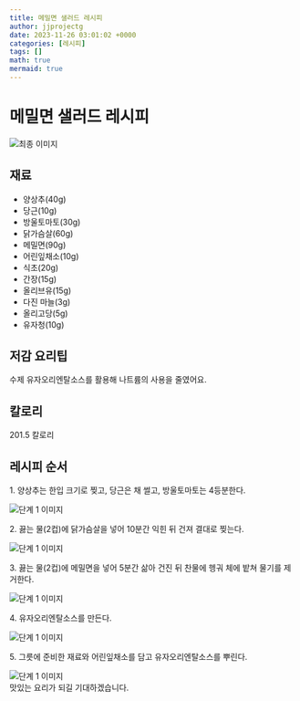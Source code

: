 ```yaml
---
title: 메밀면 샐러드 레시피
author: jjprojectg
date: 2023-11-26 03:01:02 +0000
categories: [레시피]
tags: []
math: true
mermaid: true
---
```

<meta name="og:type" content="website"/>
<meta charset="UTF-8"/>
<div class="header">
  <h1>메밀면 샐러드 레시피</h1>
</div>

<div class="container my-4">
  <div class="row">
    <div class="col-12 col-md-6">
      <div class="recipe-image">
        <img src="http://www.foodsafetykorea.go.kr/uploadimg/20210210/20210210110714_1612922834280.jpg" class="step-image" alt="최종 이미지"/>
      </div>
    </div>
    <div class="col-12 col-md-6">
      <div class="ingredients">
        <h2>재료</h2>
        <ul class="card">
          <li> 양상추(40g) </li>
          <li>  당근(10g) </li>
          <li>  방울토마토(30g) </li>
          <li>  닭가슴살(60g) </li>
          <li>  메밀면(90g) </li>
          <li>  어린잎채소(10g) </li>
          <li>  식초(20g) </li>
          <li>  간장(15g) </li>
          <li>  올리브유(15g) </li>
          <li>  다진 마늘(3g) </li>
          <li>  올리고당(5g) </li>
          <li>  유자청(10g) </li>
</ul>
      </div>
    </div>
    <div class="col-12 col-md-6">
      <div class="ingredients">
        <h2>저감 요리팁</h2>
        <div class="card"> 
          <p>
            수제 유자오리엔탈소스를 활용해 나트륨의 사용을 줄였어요.
          </p>
        </div>
      </div>
      <div class="ingredients">
        <h2>칼로리</h2>
        <div class="card"> 
          <p>
            201.5 칼로리
          </p>
        </div>
      </div>
    </div>
  </div>

  <h2 class="my-4">레시피 순서</h2>
  <div class="card recipe-card">
    <div class="card-body recipe-step">
      <p class="card-text step-description">1. 양상추는 한입 크기로 찢고, 당근은 채 썰고, 방울토마토는 4등분한다.</p>
      <img src="http://www.foodsafetykorea.go.kr/uploadimg/20210210/20210210110740_1612922860531.jpg" alt="단계 1 이미지" class="step-image"/>
    </div>
  </div>
  <div class="card recipe-card">
    <div class="card-body recipe-step">
      <p class="card-text step-description">2. 끓는 물(2컵)에 닭가슴살을 넣어 10분간 익힌 뒤 건져 결대로 찢는다.</p>
      <img src="http://www.foodsafetykorea.go.kr/uploadimg/20210210/20210210110754_1612922874953.jpg" alt="단계 1 이미지" class="step-image"/>
    </div>
  </div>
  <div class="card recipe-card">
    <div class="card-body recipe-step">
      <p class="card-text step-description">3. 끓는 물(2컵)에 메밀면을 넣어 5분간 삶아 건진 뒤 찬물에 헹궈 체에 밭쳐 물기를 제거한다.</p>
      <img src="http://www.foodsafetykorea.go.kr/uploadimg/20210210/20210210110810_1612922890913.jpg" alt="단계 1 이미지" class="step-image"/>
    </div>
  </div>
  <div class="card recipe-card">
    <div class="card-body recipe-step">
      <p class="card-text step-description">4. 유자오리엔탈소스를 만든다.</p>
      <img src="http://www.foodsafetykorea.go.kr/uploadimg/20210210/20210210110824_1612922904787.jpg" alt="단계 1 이미지" class="step-image"/>
    </div>
  </div>
  <div class="card recipe-card">
    <div class="card-body recipe-step">
      <p class="card-text step-description">5. 그릇에 준비한 재료와 어린잎채소를 담고 유자오리엔탈소스를 뿌린다.</p>
      <img src="http://www.foodsafetykorea.go.kr/uploadimg/20210210/20210210110839_1612922919610.jpg" alt="단계 1 이미지" class="step-image"/>
    </div>
  </div>

</div>
맛있는 요리가 되길 기대하겠습니다.

